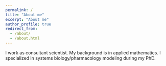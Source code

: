 ```yaml
---
permalink: /
title: "About me"
excerpt: "About me"
author_profile: true
redirect_from: 
  - /about/
  - /about.html
---
```


I work as consultant scientist. My background is in applied mathematics. I specialized in systems biology/pharmacology modeling during my PhD. 


